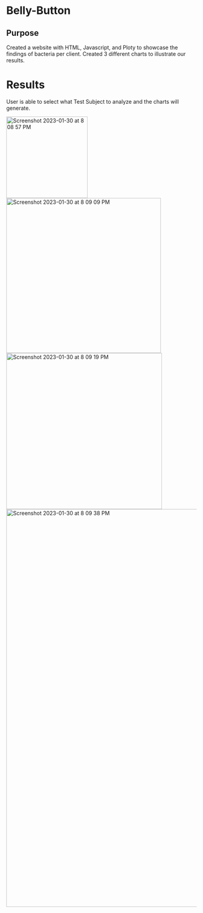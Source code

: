 # Belly-Button

## Purpose
Created a website with HTML, Javascript, and Ploty to showcase the findings of bacteria per client. Created 3 different charts to illustrate our results. 

# Results
User is able to select what Test Subject to analyze and the charts will generate. 

<img width="215" alt="Screenshot 2023-01-30 at 8 08 57 PM" src="https://user-images.githubusercontent.com/109987269/215641812-ad63a9f4-4ead-4953-96a9-4e82be9b2163.png">

<img width="409" alt="Screenshot 2023-01-30 at 8 09 09 PM" src="https://user-images.githubusercontent.com/109987269/215641844-01c1b343-c420-40ed-a8d4-a555ad11d97d.png">
<img width="412" alt="Screenshot 2023-01-30 at 8 09 19 PM" src="https://user-images.githubusercontent.com/109987269/215641873-0822b185-c2f3-46da-bb04-76ca25d64cf5.png">
<img width="1050" alt="Screenshot 2023-01-30 at 8 09 38 PM" src="https://user-images.githubusercontent.com/109987269/215641928-bc681c65-d6ec-4d45-9061-c7f2fe808022.png">
